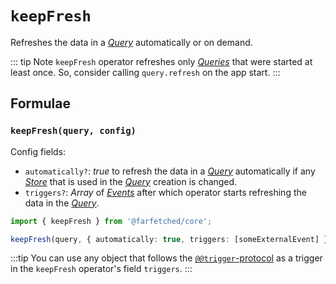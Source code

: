# `keepFresh` <Badge type="tip" text="since v0.8.0" />

Refreshes the data in a [_Query_](/api/primitives/query) automatically or on demand.

::: tip Note
`keepFresh` operator refreshes only [_Queries_](/api/primitives/query) that were started at least once. So, consider calling `query.refresh` on the app start.
:::

## Formulae

### `keepFresh(query, config)`

Config fields:

- `automatically?`: _true_ to refresh the data in a [_Query_](/api/primitives/query) automatically if any [_Store_](https://effector.dev/docs/api/effector/store) that is used in the [_Query_](/api/primitives/query) creation is changed.
- `triggers?`: _Array_ of [_Events_](https://effector.dev/docs/api/effector/event) after which operator starts refreshing the data in the [_Query_](/api/primitives/query).

```ts
import { keepFresh } from '@farfetched/core';

keepFresh(query, { automatically: true, triggers: [someExternalEvent] });
```

:::tip
You can use any object that follows the [`@@trigger`-protocol](https://withease.pages.dev/protocols/trigger.html) as a trigger in the `keepFresh` operator's field `triggers`.
:::
